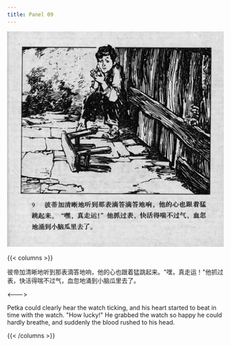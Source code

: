```yaml
---
title: Panel 09
---
```


 ![biao page](./../../images/biao/seifert0726_biao_0013_009.jpg)

{{< columns >}}

彼帝加清晰地听到那表滴答地响，他的心也跟着猛跳起来。"嘿，真走运！"他抓过表，快活得喘不过气，血忽地涌到小脑瓜里去了。

<--->

Petka could clearly hear the watch ticking, and his heart started to beat in time with the watch. "How lucky!" He grabbed the watch so happy he could hardly breathe, and suddenly the blood rushed to his head.

{{< /columns >}}